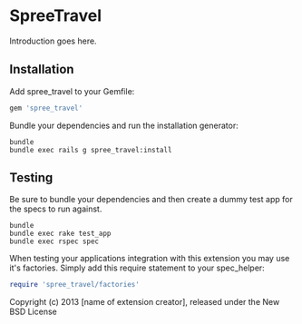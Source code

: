 SpreeTravel
===========

Introduction goes here.

Installation
------------

Add spree_travel to your Gemfile:

```ruby
gem 'spree_travel'
```

Bundle your dependencies and run the installation generator:

```shell
bundle
bundle exec rails g spree_travel:install
```

Testing
-------

Be sure to bundle your dependencies and then create a dummy test app for the specs to run against.

```shell
bundle
bundle exec rake test_app
bundle exec rspec spec
```

When testing your applications integration with this extension you may use it's factories.
Simply add this require statement to your spec_helper:

```ruby
require 'spree_travel/factories'
```

Copyright (c) 2013 [name of extension creator], released under the New BSD License
